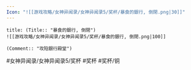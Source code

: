 ```yaml
---
Icon: "![[游戏攻略/女神异闻录/女神异闻录5/奖杯/暴食的銀行, 倒閉.png|30]]"
---
```

```ad-common-bronze-trophy
title: (Title:: "暴食的銀行, 倒閉")
![[游戏攻略/女神异闻录/女神异闻录5/奖杯/暴食的銀行, 倒閉.png|100]]

(Comment:: "攻陷銀行殿堂")
```

#女神异闻录/女神异闻录5/奖杯 #奖杯 #奖杯/铜
